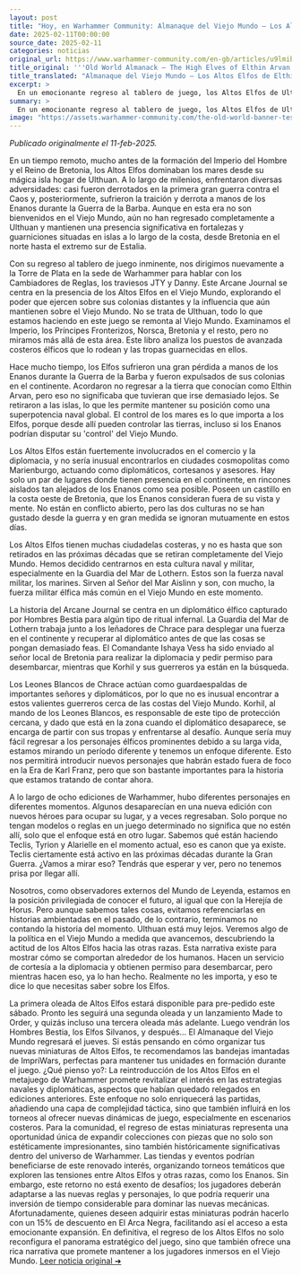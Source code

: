 ```yaml
---
layout: post
title: "Hoy, en Warhammer Community: Almanaque del Viejo Mundo – Los Altos Elfos de Elthin Arvan - Comunidad Warhammer"
date: 2025-02-11T00:00:00
source_date: 2025-02-11
categories: noticias
original_url: https://www.warhammer-community.com/en-gb/articles/u9lmibri/old-world-almanack-the-high-elves-of-elthin-arvan/
title_original: '''Old World Almanack – The High Elves of Elthin Arvan - Warhammer Community'''
title_translated: "Almanaque del Viejo Mundo – Los Altos Elfos de Elthin Arvan - Comunidad Warhammer"
excerpt: >
  En un emocionante regreso al tablero de juego, los Altos Elfos de Ulthuan están listos para reclamar su influencia en el Viejo Mundo. Este nuevo Almanaque del Viejo Mundo explora el poder naval y la presencia diplomática de los elfos en las costas, desde Bretonnia hasta Estalia. A pesar de su histórica rivalidad con los Enanos, los Altos Elfos mantienen su dominio marítimo y su papel crucial en el comercio y la diplomacia. Con una narrativa centrada en un diplomático elfo capturado, el Arcane Journal promete aventuras llenas de intriga y acción, destacando a la Guardia del Mar de Lothern y los valientes Leones Blancos de Chrace en su misión de rescate. ¡Prepárate para sumergirte en el fascinante mundo de los Altos Elfos y sus nuevas historias!
summary: >
  En un emocionante regreso al tablero de juego, los Altos Elfos de Ulthuan están listos para reclamar su influencia en el Viejo Mundo. Este nuevo Almanaque del Viejo Mundo explora el poder naval y la presencia diplomática de los elfos en las costas, desde Bretonnia hasta Estalia. A pesar de su histórica rivalidad con los Enanos, los Altos Elfos mantienen su dominio marítimo y su papel crucial en el comercio y la diplomacia. Con una narrativa centrada en un diplomático elfo capturado, el Arcane Journal promete aventuras llenas de intriga y acción, destacando a la Guardia del Mar de Lothern y los valientes Leones Blancos de Chrace en su misión de rescate. ¡Prepárate para sumergirte en el fascinante mundo de los Altos Elfos y sus nuevas historias!
image: "https://assets.warhammer-community.com/the-old-world-banner-test.jpg"
---
```


*Publicado originalmente el 11-feb-2025.*

En un tiempo remoto, mucho antes de la formación del Imperio del Hombre y el Reino de Bretonia, los Altos Elfos dominaban los mares desde su mágica isla hogar de Ulthuan. A lo largo de milenios, enfrentaron diversas adversidades: casi fueron derrotados en la primera gran guerra contra el Caos y, posteriormente, sufrieron la traición y derrota a manos de los Enanos durante la Guerra de la Barba. Aunque en esta era no son bienvenidos en el Viejo Mundo, aún no han regresado completamente a Ulthuan y mantienen una presencia significativa en fortalezas y guarniciones situadas en islas a lo largo de la costa, desde Bretonia en el norte hasta el extremo sur de Estalia.

Con su regreso al tablero de juego inminente, nos dirigimos nuevamente a la Torre de Plata en la sede de Warhammer para hablar con los Cambiadores de Reglas, los traviesos JTY y Danny. Este Arcane Journal se centra en la presencia de los Altos Elfos en el Viejo Mundo, explorando el poder que ejercen sobre sus colonias distantes y la influencia que aún mantienen sobre el Viejo Mundo. No se trata de Ulthuan, todo lo que estamos haciendo en este juego se remonta al Viejo Mundo. Examinamos el Imperio, los Príncipes Fronterizos, Norsca, Bretonia y el resto, pero no miramos más allá de esta área. Este libro analiza los puestos de avanzada costeros élficos que lo rodean y las tropas guarnecidas en ellos.

Hace mucho tiempo, los Elfos sufrieron una gran pérdida a manos de los Enanos durante la Guerra de la Barba y fueron expulsados de sus colonias en el continente. Acordaron no regresar a la tierra que conocían como Elthin Arvan, pero eso no significaba que tuvieran que irse demasiado lejos. Se retiraron a las islas, lo que les permite mantener su posición como una superpotencia naval global. El control de los mares es lo que importa a los Elfos, porque desde allí pueden controlar las tierras, incluso si los Enanos podrían disputar su 'control' del Viejo Mundo.

Los Altos Elfos están fuertemente involucrados en el comercio y la diplomacia, y no sería inusual encontrarlos en ciudades cosmopolitas como Marienburgo, actuando como diplomáticos, cortesanos y asesores. Hay solo un par de lugares donde tienen presencia en el continente, en rincones aislados tan alejados de los Enanos como sea posible. Poseen un castillo en la costa oeste de Bretonia, que los Enanos consideran fuera de su vista y mente. No están en conflicto abierto, pero las dos culturas no se han gustado desde la guerra y en gran medida se ignoran mutuamente en estos días.

Los Altos Elfos tienen muchas ciudadelas costeras, y no es hasta que son retirados en las próximas décadas que se retiran completamente del Viejo Mundo. Hemos decidido centrarnos en esta cultura naval y militar, especialmente en la Guardia del Mar de Lothern. Estos son la fuerza naval militar, los marines. Sirven al Señor del Mar Aislinn y son, con mucho, la fuerza militar élfica más común en el Viejo Mundo en este momento.

La historia del Arcane Journal se centra en un diplomático élfico capturado por Hombres Bestia para algún tipo de ritual infernal. La Guardia del Mar de Lothern trabaja junto a los leñadores de Chrace para desplegar una fuerza en el continente y recuperar al diplomático antes de que las cosas se pongan demasiado feas. El Comandante Ishaya Vess ha sido enviado al señor local de Bretonia para realizar la diplomacia y pedir permiso para desembarcar, mientras que Korhil y sus guerreros ya están en la búsqueda.

Los Leones Blancos de Chrace actúan como guardaespaldas de importantes señores y diplomáticos, por lo que no es inusual encontrar a estos valientes guerreros cerca de las costas del Viejo Mundo. Korhil, al mando de los Leones Blancos, es responsable de este tipo de protección cercana, y dado que está en la zona cuando el diplomático desaparece, se encarga de partir con sus tropas y enfrentarse al desafío. Aunque sería muy fácil regresar a los personajes élficos prominentes debido a su larga vida, estamos mirando un período diferente y tenemos un enfoque diferente. Esto nos permitirá introducir nuevos personajes que habrán estado fuera de foco en la Era de Karl Franz, pero que son bastante importantes para la historia que estamos tratando de contar ahora.

A lo largo de ocho ediciones de Warhammer, hubo diferentes personajes en diferentes momentos. Algunos desaparecían en una nueva edición con nuevos héroes para ocupar su lugar, y a veces regresaban. Solo porque no tengan modelos o reglas en un juego determinado no significa que no estén allí, solo que el enfoque está en otro lugar. Sabemos qué están haciendo Teclis, Tyrion y Alarielle en el momento actual, eso es canon que ya existe. Teclis ciertamente está activo en las próximas décadas durante la Gran Guerra. ¿Vamos a mirar eso? Tendrás que esperar y ver, pero no tenemos prisa por llegar allí.

Nosotros, como observadores externos del Mundo de Leyenda, estamos en la posición privilegiada de conocer el futuro, al igual que con la Herejía de Horus. Pero aunque sabemos tales cosas, evitamos referenciarlas en historias ambientadas en el pasado, de lo contrario, terminamos no contando la historia del momento. Ulthuan está muy lejos. Veremos algo de la política en el Viejo Mundo a medida que avancemos, descubriendo la actitud de los Altos Elfos hacia las otras razas. Esta narrativa existe para mostrar cómo se comportan alrededor de los humanos. Hacen un servicio de cortesía a la diplomacia y obtienen permiso para desembarcar, pero mientras hacen eso, ya lo han hecho. Realmente no les importa, y eso te dice lo que necesitas saber sobre los Elfos.

La primera oleada de Altos Elfos estará disponible para pre-pedido este sábado. Pronto les seguirá una segunda oleada y un lanzamiento Made to Order, y quizás incluso una tercera oleada más adelante. Luego vendrán los Hombres Bestia, los Elfos Silvanos, y después... El Almanaque del Viejo Mundo regresará el jueves. Si estás pensando en cómo organizar tus nuevas miniaturas de Altos Elfos, te recomendamos las bandejas imantadas de ImpriWars, perfectas para mantener tus unidades en formación durante el juego.
¿Qué pienso yo?: La reintroducción de los Altos Elfos en el metajuego de Warhammer promete revitalizar el interés en las estrategias navales y diplomáticas, aspectos que habían quedado relegados en ediciones anteriores. Este enfoque no solo enriquecerá las partidas, añadiendo una capa de complejidad táctica, sino que también influirá en los torneos al ofrecer nuevas dinámicas de juego, especialmente en escenarios costeros. Para la comunidad, el regreso de estas miniaturas representa una oportunidad única de expandir colecciones con piezas que no solo son estéticamente impresionantes, sino también históricamente significativas dentro del universo de Warhammer. Las tiendas y eventos podrían beneficiarse de este renovado interés, organizando torneos temáticos que exploren las tensiones entre Altos Elfos y otras razas, como los Enanos. Sin embargo, este retorno no está exento de desafíos; los jugadores deberán adaptarse a las nuevas reglas y personajes, lo que podría requerir una inversión de tiempo considerable para dominar las nuevas mecánicas. Afortunadamente, quienes deseen adquirir estas miniaturas podrán hacerlo con un 15% de descuento en El Arca Negra, facilitando así el acceso a esta emocionante expansión. En definitiva, el regreso de los Altos Elfos no solo reconfigura el panorama estratégico del juego, sino que también ofrece una rica narrativa que promete mantener a los jugadores inmersos en el Viejo Mundo.
[Leer noticia original ➜](https://www.warhammer-community.com/en-gb/articles/u9lmibri/old-world-almanack-the-high-elves-of-elthin-arvan/)
